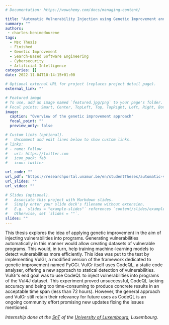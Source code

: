 ```yaml
---
# Documentation: https://wowchemy.com/docs/managing-content/

title: "Automatic Vulnerability Injection using Genetic Improvement and Static Code Analysers"
summary: ""
authors: 
 - charles-benimedourene
tags: 
  - Msc Thesis
  - Finished
  - Genetic Improvement
  - Search-Based Software Engineering
  - Cybersecurity
  - Artificial Intelligence
categories: []
date: 2022-11-04T10:14:15+01:00

# Optional external URL for project (replaces project detail page).
external_link: ""

# Featured image
# To use, add an image named `featured.jpg/png` to your page's folder.
# Focal points: Smart, Center, TopLeft, Top, TopRight, Left, Right, BottomLeft, Bottom, BottomRight.
image:
  caption: "Overview of the genetic improvement approach"
  focal_point: ""
  preview_only: false

# Custom links (optional).
#   Uncomment and edit lines below to show custom links.
# links:
# - name: Follow
#   url: https://twitter.com
#   icon_pack: fab
#   icon: twitter

url_code: ""
url_pdf: "https://researchportal.unamur.be/en/studentTheses/automatic-vulnerability-injection-using-genetic-improvement-and-s"
url_slides: ""
url_video: ""

# Slides (optional).
#   Associate this project with Markdown slides.
#   Simply enter your slide deck's filename without extension.
#   E.g. `slides = "example-slides"` references `content/slides/example-slides.md`.
#   Otherwise, set `slides = ""`.
slides: ""
---
```


This thesis explores the idea of applying genetic improvement in the aim of injecting vulnerabilities into programs. Generating vulnerabilities automatically in this manner would allow creating datasets of vulnerable programs. This would, in turn, help training machine-learning models to detect vulnerabilities more efficiently.
This idea was put to the test by implementing VulGr, a modified version of the framework dedicated to genetic improvement named PyGGi. VulGr itself uses CodeQL, a static code analyser, offering a new approach to statical detection of vulnerabilities. VulGr’s end goal was to use CodeQL to inject vulnerabilities into programs of the Vul4J dataset.
This experiment proved unsuccessful, CodeQL lacking accuracy and being too time-consuming to produce concrete results in an acceptable time span (less than 72 hours). However, the general approach and VulGr still retain their relevancy for future uses as CodeQL is an ongoing community effort promising new updates fixing the issues mentioned.

*Internship done at the [SnT](https://www.uni.lu/snt-en/) of the [University of Luxembourg](https://www.uni.lu/en/), Luxembourg.*
